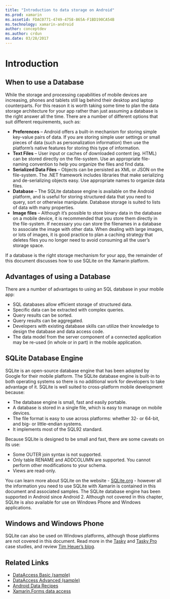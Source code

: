 ```yaml
---
title: "Introduction to data storage on Android"
ms.prod: xamarin
ms.assetid: FDAC0771-4749-4758-865A-F1BD190CA54B
ms.technology: xamarin-android
author: conceptdev
ms.author: crdun
ms.date: 03/28/2017
---
```

# Introduction

## When to use a Database

While the storage and processing capabilities of mobile devices are increasing, phones and tablets still lag behind their desktop and laptop counterparts. For this reason it is worth taking some time to plan the data storage architecture for your app rather than just assuming a database is the right answer all the time. There are a number of different options that suit different requirements, such as:

-  **Preferences** – Android offers a built-in mechanism for storing simple key-value pairs of data. If you are storing simple user settings or small pieces of data (such as personalization information) then use the platform’s native features for storing this type of information.
-  **Text Files** – User input or caches of downloaded content (eg. HTML) can be stored directly on the file-system. Use an appropriate file-naming convention to help you organize the files and find data.
-  **Serialized Data Files** – Objects can be persisted as XML or JSON on the file-system. The .NET framework includes libraries that make serializing and de-serializing objects easy. Use appropriate names to organize data files.
-  **Database** – The SQLite database engine is available on the Android platform, and is useful for storing structured data that you need to query, sort or otherwise manipulate. Database storage is suited to lists of data with many properties.
-  **Image files** – Although it’s possible to store binary data in the database on a mobile device, it is recommended that you store them directly in the file-system. If necessary you can store the filenames in a database to associate the image with other data. When dealing with large images, or lots of images, it is good practice to plan a caching strategy that deletes files you no longer need to avoid consuming all the user’s storage space.

If a database is the right storage mechanism for your app, the remainder of this document discusses how to use SQLite on the Xamarin platform.

## Advantages of using a Database

There are a number of advantages to using an SQL database in your mobile app:

-  SQL databases allow efficient storage of structured data.
-  Specific data can be extracted with complex queries.
-  Query results can be sorted.
-  Query results can be aggregated.
-  Developers with existing database skills can utilize their knowledge to design the database and data access code.
-  The data model from the server component of a connected application may be re-used (in whole or in part) in the mobile application.


## SQLite Database Engine

SQLite is an open-source database engine that has been adopted by Google for their mobile platform. The SQLite database engine is built-in to both operating systems so there is no additional work for developers to take advantage of it. SQLite is well suited to cross-platform mobile development because:

-  The database engine is small, fast and easily portable.
-  A database is stored in a single file, which is easy to manage on mobile devices.
-  The file format is easy to use across platforms: whether 32- or 64-bit, and big- or little-endian systems.
-  It implements most of the SQL92 standard.


Because SQLite is designed to be small and fast, there are some caveats on its use:

-  Some OUTER join syntax is not supported.
-  Only table RENAME and ADDCOLUMN are supported. You cannot perform other modifications to your schema.
-  Views are read-only.


You can learn more about SQLite on the website - [SQLite.org](http://SQLite.org) - however all the information you need to use SQLite with Xamarin is contained in this document and associated samples. The SQLite database engine has been supported in Android since Android 2.
Although not covered in this chapter, SQLite is also available for use on Windows Phone and Windows applications.

## Windows and Windows Phone

SQLite can also be used on Windows platforms, although those platforms are not covered in this document.
Read more in the [Tasky](~/cross-platform/app-fundamentals/building-cross-platform-applications/case-study-tasky.md) and [Tasky Pro](~/cross-platform/app-fundamentals/building-cross-platform-applications/case-study-tasky.md) case studies, and review [Tim Heuer’s blog](http://timheuer.com/blog/archive/2012/06/28/seeding-your-metro-style-app-with-sqlite-database.aspx).


## Related Links

- [DataAccess Basic (sample)](https://github.com/xamarin/mobile-samples/tree/master/DataAccess/Basic)
- [DataAccess Advanced (sample)](https://github.com/xamarin/mobile-samples/tree/master/DataAccess/Advanced)
- [Android Data Recipes](https://github.com/xamarin/recipes/tree/master/Recipes/android/data)
- [Xamarin.Forms data access](~/xamarin-forms/app-fundamentals/databases.md)
